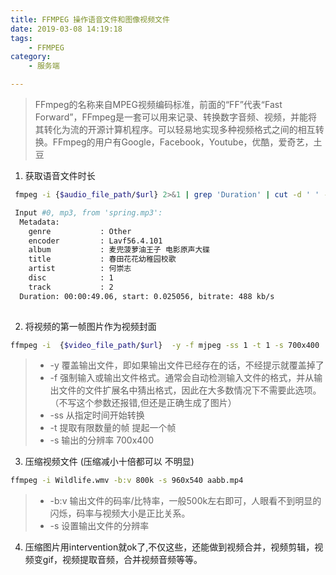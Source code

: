 ```yaml
---
title: FFMPEG 操作语音文件和图像视频文件
date: 2019-03-08 14:19:18
tags: 
    - FFMPEG   
category:
    - 服务端

---
```

> FFmpeg的名称来自MPEG视频编码标准，前面的“FF”代表“Fast Forward”，FFmpeg是一套可以用来记录、转换数字音频、视频，并能将其转化为流的开源计算机程序。可以轻易地实现多种视频格式之间的相互转换。FFmpeg的用户有Google，Facebook，Youtube，优酷，爱奇艺，土豆

1.  获取语音文件时长
```bash
 fmpeg -i {$audio_file_path/$url} 2>&1 | grep 'Duration' | cut -d ' ' -f 4 | sed s/,// cut -d ',' -f 1
```

```bash
 Input #0, mp3, from 'spring.mp3':
  Metadata:
    genre           : Other
    encoder         : Lavf56.4.101
    album           : 麦兜菠萝油王子 电影原声大碟
    title           : 春田花花幼稚园校歌
    artist          : 何崇志
    disc            : 1
    track           : 2
  Duration: 00:00:49.06, start: 0.025056, bitrate: 488 kb/s
  
```
 <!-- more -->
2. 将视频的第一帧图片作为视频封面
```bash
ffmpeg -i  {$video_file_path/$url}  -y -f mjpeg -ss 1 -t 1 -s 700x400  {$video_cover_path} 
```
>- -y    覆盖输出文件，即如果输出文件已经存在的话，不经提示就覆盖掉了
>- -f    强制输入或输出文件格式。通常会自动检测输入文件的格式，并从输出文件的文件扩展名中猜出格式，因此在大多数情况下不需要此选项。（不写这个参数还报错,但还是正确生成了图片）
>- -ss   从指定时间开始转换
>- -t    提取有限数量的帧 提起一个帧
>- -s    输出的分辨率 700x400

3. 压缩视频文件  (压缩减小十倍都可以 不明显)
```bash
ffmpeg -i Wildlife.wmv -b:v 800k -s 960x540 aabb.mp4
```
>- -b:v 输出文件的码率/比特率，一般500k左右即可，人眼看不到明显的闪烁，码率与视频大小是正比关系。
>- -s 设置输出文件的分辨率

4. 压缩图片用intervention就ok了,不仅这些，还能做到视频合并，视频剪辑，视频变gif，视频提取音频，合并视频音频等等。